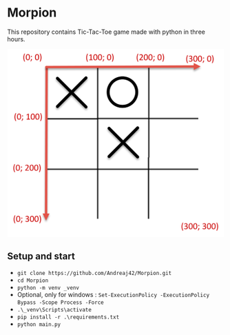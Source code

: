 # Morpion
This repository contains Tic-Tac-Toe game made with python in three hours.

![fiels](https://github.com/Andreaj42/Morpion/blob/main/fields.png)


## Setup and start
* `git clone https://github.com/Andreaj42/Morpion.git`
* `cd Morpion`
* `python -m venv _venv`
* Optional, only for windows : `Set-ExecutionPolicy -ExecutionPolicy Bypass -Scope Process -Force`
* `.\_venv\Scripts\activate`
* `pip install -r .\requirements.txt`
* `python main.py` 
